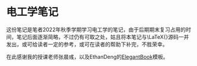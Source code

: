# 电工学笔记

这份笔记是笔者2022年秋季学期学习电工学的笔记，由于后期期末复习占用的时间，笔记后面逐渐简略，不过仍有可取之处，姑且将本笔记与\LaTeX{}源码一并发出，或可给读者一定的参考，或可在读者的帮助下补完，不胜荣幸。

在此感谢我的授课老师张晨彧，以及EthanDeng的[ElegantBook](https://github.com/ElegantLaTeX/ElegantBook)模板。

